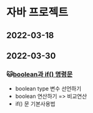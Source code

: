 # 자바 프로젝트
## 2022-03-18

## 2022-03-30
### :cat:[boolean과 if() 명령문](https://github.com/callor/Biz_JavaWork_2022_505/tree/master/Java_10_Varriable_06)
* boolean type 변수 선언하기
* boolean 연산하기 => 비교연산
* if() 문 기본사용법
